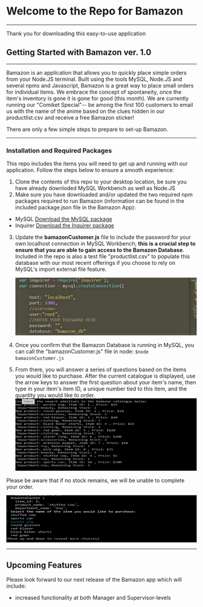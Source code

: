 # Welcome to the Repo for Bamazon
----
Thank you for downloading this easy-to-use application 

## Getting Started with Bamazon ver. 1.0
----

Bamazon is an application that allows you to quickly place simple orders from your Node.JS terminal. Built using the tools MySQL, Node.JS and several npms and Javascript, Bamazon is a great way to place small orders for individual items.  We embrace the concept of spontaneity, once the item's inventory is gone it is gone for good (this month). We are currently running our "Comiket Special"-- be among the first 100 customers to email us with the name of the anime based on the clues hidden in our productlist.csv and receive a free Bamazon sticker!

There are only a few simple steps to prepare to set-up Bamazon.

----
### Installation and Required Packages 

This repo includes the items you will need to get up and running with our application.  Follow the steps below to ensure a smooth  experience:

1. Clone the contents of this repo to your desktop location, be sure you have already downloded MySQL Workbench as well as Node.JS
2. Make sure you have downloaded and/or updated the two required npm packages required to run Bamazon (information can be found in the included package.json file in the Bamazon App):
 * MySQL [Download the MySQL package](https://www.npmjs.com/package/mysql)
 * Inquirer [Download the Inquirer package](https://www.npmjs.com/package/inquirer)
3.  Update the **bamazonCustomer.js** file to include the password for your own localhost connection in MySQL Workbench;  **this is a crucial step to ensure that you are able to gain access to the Bamazon Database**.  Included in the repo is also a test file "productlist.csv" to populate this database with our most recent offerings if you choose to rely on MySQL's import external file feature.  

	![Updating Your Password](https://github.com/LaurelFH/bamazon/blob/master/password.png)


4. Once you confirm that the Bamazon Database is running in MySQL, you can call the "bamazonCustomer.js" file in node:
				```
				$node bamazonCustomer.js
				```
5.  From there, you will answer a series of questions based on the items you would like to purchase.  After the current catalogue is displayed, use the arrow keys to answer the first question about your item's name, then type in your item's item ID, a unique number tied to this item, and the quantity you would like to order.  
![Placing Your Orders](https://github.com/LaurelFH/bamazon/blob/master/placingorder.gif)

Please be aware that if no stock remains, we will be unable to complete your order.  

![No Stock Remains](https://github.com/LaurelFH/bamazon/blob/master/rejectedorder.gif)

----
## Upcoming Features 

Please look forward to our next release of the Bamazon app which will include: 
* increased functionality at both Manager and Supervisor-levels
